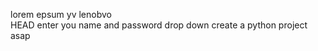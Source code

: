 lorem epsum
yv
lenobvo
<br>
 HEAD
enter you name and password drop down
create a python project asap
